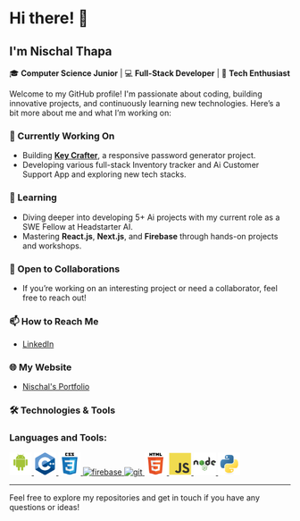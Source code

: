 # Hi there! 👋

## I'm Nischal Thapa

🎓 **Computer Science Junior** | 💻 **Full-Stack Developer** | 🚀 **Tech Enthusiast**

Welcome to my GitHub profile! I'm passionate about coding, building innovative projects, and continuously learning new technologies. Here’s a bit more about me and what I’m working on:

### 🔭 Currently Working On
- Building **[Key Crafter](https://key-crafter.netlify.app)**, a responsive password generator project.
- Developing various full-stack Inventory tracker and Ai Customer Support App and exploring new tech stacks.

### 🌱 Learning
- Diving deeper into developing 5+ Ai projects with my current role as a SWE Fellow at Headstarter AI.
- Mastering **React.js**, **Next.js**, and **Firebase** through hands-on projects and workshops.

### 👯 Open to Collaborations
- If you’re working on an interesting project or need a collaborator, feel free to reach out!

### 📫 How to Reach Me
- [LinkedIn](https://www.linkedin.com/in/nischal-thapa)

### 🌐 My Website
- [Nischal's Portfolio](https://[nischalthapa.dev](https://nischalthapa.netlify.app/))

### 🛠️ Technologies & Tools

<h3 align="left">Languages and Tools:</h3>
<p align="left">
  <a href="https://developer.android.com" target="_blank" rel="noreferrer"> 
    <img src="https://raw.githubusercontent.com/devicons/devicon/master/icons/android/android-original-wordmark.svg" alt="android" width="40" height="40"/> 
  </a>
  <a href="https://www.w3schools.com/cpp/" target="_blank" rel="noreferrer"> 
    <img src="https://raw.githubusercontent.com/devicons/devicon/master/icons/cplusplus/cplusplus-original.svg" alt="cplusplus" width="40" height="40"/> 
  </a>
  <a href="https://www.w3schools.com/css/" target="_blank" rel="noreferrer"> 
    <img src="https://raw.githubusercontent.com/devicons/devicon/master/icons/css3/css3-original-wordmark.svg" alt="css3" width="40" height="40"/> 
  </a>
  <a href="https://firebase.google.com/" target="_blank" rel="noreferrer"> 
    <img src="https://www.vectorlogo.zone/logos/firebase/firebase-icon.svg" alt="firebase" width="40" height="40"/> 
  </a>
  <a href="https://git-scm.com/" target="_blank" rel="noreferrer"> 
    <img src="https://www.vectorlogo.zone/logos/git-scm/git-scm-icon.svg" alt="git" width="40" height="40"/> 
  </a>
  <a href="https://www.w3.org/html/" target="_blank" rel="noreferrer"> 
    <img src="https://raw.githubusercontent.com/devicons/devicon/master/icons/html5/html5-original-wordmark.svg" alt="html5" width="40" height="40"/> 
  </a>
  <a href="https://developer.mozilla.org/en-US/docs/Web/JavaScript" target="_blank" rel="noreferrer"> 
    <img src="https://raw.githubusercontent.com/devicons/devicon/master/icons/javascript/javascript-original.svg" alt="javascript" width="40" height="40"/> 
  </a>
  <a href="https://nodejs.org" target="_blank" rel="noreferrer"> 
    <img src="https://raw.githubusercontent.com/devicons/devicon/master/icons/nodejs/nodejs-original-wordmark.svg" alt="nodejs" width="40" height="40"/> 
  </a>
  <a href="https://www.python.org" target="_blank" rel="noreferrer"> 
    <img src="https://raw.githubusercontent.com/devicons/devicon/master/icons/python/python-original.svg" alt="python" width="40" height="40"/> 
  </a>
</p>





---

Feel free to explore my repositories and get in touch if you have any questions or ideas!
